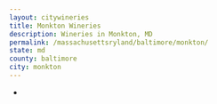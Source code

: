 ```yaml
---
layout: citywineries
title: Monkton Wineries
description: Wineries in Monkton, MD
permalink: /massachusettsryland/baltimore/monkton/
state: md
county: baltimore
city: monkton
---
```

-
